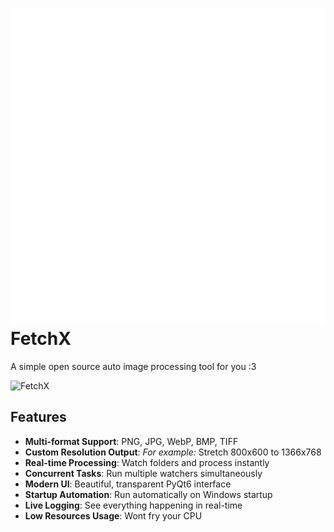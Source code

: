 # ![Icon](https://github.com/wyv9/fetchx/blob/main/docs/icon-32.png) FetchX

A simple open source auto image processing tool for you :3

![FetchX](web/images/screenshot-1.png)

## Features
-  **Multi-format Support**: PNG, JPG, WebP, BMP, TIFF
-  **Custom Resolution Output**: *For example:* Stretch 800x600 to 1366x768
-  **Real-time Processing**: Watch folders and process instantly
-  **Concurrent Tasks**: Run multiple watchers simultaneously
-  **Modern UI**: Beautiful, transparent PyQt6 interface
-  **Startup Automation**: Run automatically on Windows startup
-  **Live Logging**: See everything happening in real-time
-  **Low Resources Usage**: Wont fry your CPU
